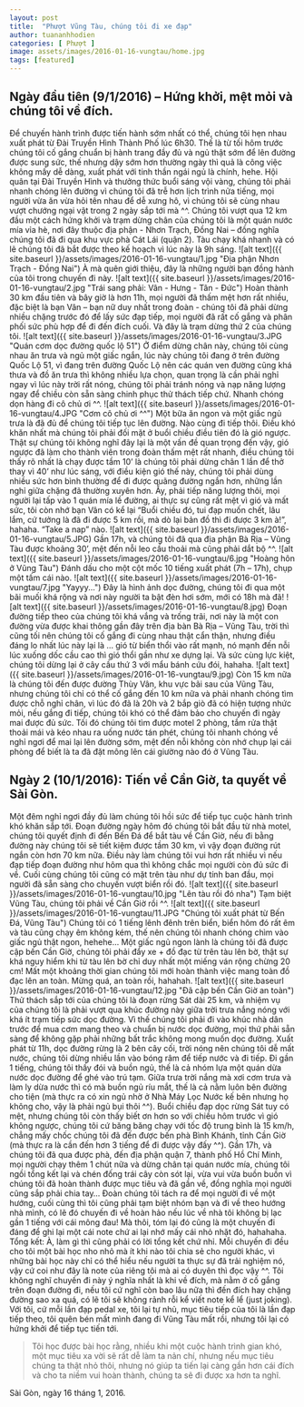 ```yaml
---
layout: post
title:  "Phượt Vũng Tàu, chúng tôi đi xe đạp"
author: tuananhhodien
categories: [ Phượt ]
image: assets/images/2016-01-16-vungtau/home.jpg
tags: [featured]
---
```


## Ngày đầu tiên (9/1/2016) – Hứng khởi, mệt mỏi và chúng tôi về đích.
Để chuyến hành trình được tiến hành sớm nhất có thể, chúng tôi hẹn nhau xuất phát từ Đài Truyền Hình Thành Phố lúc 6h30. Thế là từ tối hôm trước chúng tôi cố gắng chuẩn bị hành trang đầy đủ và ngủ thật sớm để lên đường được sung sức, thế nhưng dậy sớm hơn thường ngày thì quả là công việc không mấy dễ dàng, xuất phát với tinh thần ngái ngủ là chính, hehe.
Hội quân tại Đài Truyền Hình và thưởng thức buổi sáng vội vàng, chúng tôi phải nhanh chóng lên đường vì chúng tôi đã trễ hơn lịch trình nửa tiếng, mọi người vừa ăn vừa hỏi tên nhau để dễ xưng hô, vì chúng tôi sẽ cùng nhau vượt chướng ngại vật trong 2 ngày sắp tới mà ^^.
Chúng tôi vượt qua 12 km đầu một cách hứng khởi và trạm dừng chân của chúng tôi là một quán nước mía vỉa hè, nơi đây thuộc địa phận - Nhơn Trạch, Đồng Nai – đồng nghĩa chúng tôi đã đi qua khu vực phà Cát Lái (quận 2). Tàu chạy khá nhanh và có lẽ chúng tôi đã bắt được theo kế hoạch vì lúc này là 9h sáng.
![alt text]({{ site.baseurl }}/assets/images/2016-01-16-vungtau/1.jpg "Địa phận Nhơn Trạch - Đồng Nai")
À mà quên giới thiệu, đây là những người bạn đồng hành của tôi trong chuyến đi này.
![alt text]({{ site.baseurl }}/assets/images/2016-01-16-vungtau/2.jpg "Trái sang phải: Vân - Hưng - Tân - Đức")
Hoàn thành 30 km đầu tiên và bây giờ là hơn 11h, mọi người đã thấm mệt hơn rất nhiều, đặc biệt là bạn Vân – bạn nữ duy nhất trong đoàn -  chúng tôi đã phải dừng nhiều chặng trước đó để lấy sức đạp tiếp, mọi người đã rất cố gắng và phân phối sức phù hợp để đi đến đích cuối. Và đây là trạm dừng thứ 2 của chúng tôi.
![alt text]({{ site.baseurl }}/assets/images/2016-01-16-vungtau/3.JPG "Quán cơm dọc đường quốc lộ 51")
Ở điểm dừng chân này, chúng tôi cùng nhau ăn trưa và ngủ một giấc ngắn, lúc này chúng tôi đang ở trên đường Quốc Lộ 51, vì đang trên đường Quốc Lộ nên các quán ven đường cũng khá thưa và đồ ăn trưa thì không nhiều lựa chọn, quan trọng là cần phải nghỉ ngay vì lúc này trời rất nóng, chúng tôi phải tránh nóng và nạp năng lượng ngay để chiều còn sẵn sàng chinh phục thử thách tiếp chứ. Nhanh chóng dọn hàng đi cô chủ ơi ^^.
![alt text]({{ site.baseurl }}/assets/images/2016-01-16-vungtau/4.JPG "Cơm cô chủ ơi ^^")
Một bữa ăn ngon và một giấc ngủ trưa là đã đủ để chúng tôi tiếp tục lên đường. Nào cùng đi tiếp thôi.
Điều khó khăn nhất mà chúng tôi phải đối mặt ở buổi chiều điều tiên đó là gió ngược. Thật sự chúng tôi không nghĩ đây lại là một vấn đề quan trọng đến vậy, gió ngược đã làm cho thành viên trong đoàn thấm mệt rất nhanh, điều chúng tôi thấy rõ nhất là chạy được tầm 10’ là chúng tôi phải dừng chân 1 lần để thở thay vì 40’ như lúc sáng, với điều kiện gió thế này, chúng tôi phải dùng nhiều sức hơn bình thường để đi được quãng đường ngắn hơn, những lần nghỉ giữa chặng đã thường xuyên hơn.
Ầy, phải tiếp năng lượng thôi, mọi người lại tấp vào 1 quán mía lề đường, ai thực sự cũng rất mệt vì gió và mất sức, tôi còn nhớ bạn Vân có kể lại “Buổi chiều đó, tui đạp muốn chết, lâu lắm, cứ tưởng là đã đi được 5 km rồi, mà dò lại bản đồ thì đi được 3 km à!”, hahaha. “Take a nap” nào.
![alt text]({{ site.baseurl }}/assets/images/2016-01-16-vungtau/5.JPG)
Gần 17h, và chúng tôi đã qua địa phận Bà Rịa – Vũng Tàu được khoảng 30’, mệt đến nỗi leo cầu thoải mà cũng phải dắt bộ ^^.
![alt text]({{ site.baseurl }}/assets/images/2016-01-16-vungtau/6.jpg "Hoàng hôn ở Vũng Tàu")
Đánh dấu cho một cột mốc 10 tiếng xuất phát (7h – 17h), chụp một tấm cái nào.
![alt text]({{ site.baseurl }}/assets/images/2016-01-16-vungtau/7.jpg "Yayyy...")
Đây là hình ảnh dọc đường, chúng tôi đi qua một bãi muối khá rộng và nơi này người ta bật đèn hơi sớm, mới có 18h mà đã!
![alt text]({{ site.baseurl }}/assets/images/2016-01-16-vungtau/8.jpg)
Đoạn đường tiếp theo của chúng tôi khá vắng và trống trãi, nơi này là một con đường vừa được khai thông gần đây trên địa bàn Bà Rịa – Vũng Tàu, trời thì cũng tối nên chúng tôi cố gắng đi cùng nhau thật cẩn thận, nhưng điều đáng lo nhất lúc này lại là … gió từ biển thổi vào rất mạnh, nó mạnh đến nỗi lúc xuống dốc cầu cao thì gió thổi gần như xe dựng lại. Và sức cùng lực kiệt, chúng tôi dừng lại ở cây cầu thứ 3 với mẩu bánh cứu đói, hahaha.
![alt text]({{ site.baseurl }}/assets/images/2016-01-16-vungtau/9.jpg)
Còn 15 km nữa là chúng tôi đến được đường Thùy Vân, khu vực bãi sau của Vũng Tàu, nhưng chúng tôi chỉ có thể cố gắng đến 10 km nữa và phải nhanh chóng tìm được chỗ nghỉ chân, vì lúc đó đã là 20h và 2 bắp giò đã có hiện tượng nhức mỏi, nếu gắng đi tiếp, chúng tôi khó có thể đảm bảo cho chuyến đi ngày mai được đủ sức. Tối đó chúng tôi tìm được motel 2 phòng, tắm rửa thật thoải mái và kéo nhau ra uống nước tán phét, chúng tôi nhanh chóng về nghỉ ngơi để mai lại lên đường sớm, mệt đến nỗi không còn nhớ chụp lại cái phòng để biết là ta đã đặt mông lên cái giường nào đó ở Vũng Tàu.
## Ngày 2 (10/1/2016): Tiến về Cần Giờ, ta quyết về Sài Gòn.
Một đêm nghỉ ngơi đầy đủ làm chúng tôi hồi sức để tiếp tục cuộc hành trình khó khăn sắp tới. Đoạn đường ngày hôm đó chúng tôi bắt đầu từ nhà motel, chúng tôi quyết định đi đến Bến Đá để bắt tàu về Cần Giờ, nếu đi bằng đường này chúng tôi sẽ tiết kiệm được tầm 30 km, vì vậy đoạn đường rút ngắn còn hơn 70 km nữa. Điều này làm chúng tôi vui hơn rất nhiều vì nếu đạp tiếp đoạn đường như hôm qua thì không chắc mọi người còn đủ sức đi về. Cuối cùng chúng tôi cũng có mặt trên tàu như dự tính ban đầu, mọi người đã sẵn sàng cho chuyến vượt biển rồi đó.
![alt text]({{ site.baseurl }}/assets/images/2016-01-16-vungtau/10.jpg "Lên tàu rồi đó nha")
Tạm biệt Vũng Tàu, chúng tôi phải về Cần Giờ rồi ^^.
![alt text]({{ site.baseurl }}/assets/images/2016-01-16-vungtau/11.JPG "Chúng tôi xuất phát từ Bến Đá, Vũng Tàu")
Chúng tôi có 1 tiếng lênh đênh trên biển, biển hôm đó rất êm và tàu cũng chạy êm không kém, thế nên chúng tôi nhanh chóng chìm vào giấc ngủ thật ngon, hehehe… Một giấc ngủ ngon lành là chúng tôi đã được cập bến Cần Giờ, chúng tôi phải đẩy xe + đồ đạc từ trên tàu lên bờ, thật sự khá nguy hiểm khi từ tàu lên bờ chỉ duy nhất một miếng ván rộng chừng 20 cm! Mất một khoảng thời gian chúng tôi mới hoàn thành việc mang toàn đồ đạc lên an toàn.
Mừng quá, an toàn rồi, hahahah.
![alt text]({{ site.baseurl }}/assets/images/2016-01-16-vungtau/12.jpg "Đã cập bến Cần Giờ an toàn")
Thử thách sắp tới của chúng tôi là đoạn rừng Sát dài 25 km, và nhiệm vụ của chúng tôi là phải vượt qua khúc đường này giữa trời trưa nắng nóng với khá ít trạm tiếp sức dọc đường. Vì thế chúng tôi phải đi vào khúc nhà dân trước để mua cơm mang theo và chuẩn bị nước dọc đường, mọi thứ phải sẵn sàng để không gặp phải những bất trắc không mong muốn dọc đường. 
Xuất phát từ 11h, dọc đường rừng là 2 bên cây cối, trời nóng nên chúng tôi dễ mất nước, chúng tôi dừng nhiều lần vào bóng râm để tiếp nước và đi tiếp.
Đi gần 1 tiếng, chúng tôi thấy đói và buồn ngủ, thế là cả nhóm lựa một quán dừa nước dọc đường để ghé vào trú tạm. Giữa trưa trời nắng mà xơi cơm trưa và làm ly dừa nước thì có mà buồn ngủ ríu mắt, thế là cả nằm luôn bên đường cho tiện (mà thực ra có xin ngủ nhờ ở Nhà Máy Lọc Nước kế bên nhưng họ không cho, vậy là phải ngủ bụi thôi ^^).
Buổi chiều đạp dọc rừng Sát tuy có mệt, nhưng chúng tôi còn thấy biết ơn hơn so với chiều hôm trước vì gió không ngược, chúng tôi cứ băng băng chạy với tốc độ trung bình là 15 km/h, chẳng mấy chốc chúng tôi đã đến được bến phà Bình Khánh, tỉnh Cần Giờ (mà thực ra là cần đến hơn 3 tiếng để đi được vậy đấy ^^).
Gần 17h, và chúng tôi đã qua được phà, đến địa phận quận 7, thành phố Hồ Chí Minh, mọi người chạy thêm 1 chút nữa và dừng chân tại quán nước mía, chúng tôi ngồi tổng kết lại và chén đống trái cây còn sót lại, vừa vui vừa buồn buồn vì chúng tôi đã hoàn thành được mục tiêu và đã gần về, đồng nghĩa mọi người cũng sắp phải chia tay…
Đoàn chúng tôi tách ra để mọi người đi về một hướng, cuối cùng thì tôi cũng phải tạm biệt nhóm bạn và đi về theo hướng nhà mình, có lẽ đó chuyến đi về hoàn hảo nếu lúc về nhà tôi không bị lạc gần 1 tiếng với cái mông đau! Mà thôi, tóm lại đó cũng là một chuyến đi đáng để ghi lại một cái note chứ ai lại nhớ mấy cái nhỏ nhặt đó, hahahaha.
Tổng kết: 
À, làm gì thì cũng phải có lời tổng kết chứ nhỉ. Mỗi chuyến đi đều cho tôi một bài học nho nhỏ mà ít khi nào tôi chia sẻ cho người khác, vì những bài học này chỉ có thể hiểu nếu người ta thực sự đã trải nghiệm nó, vậy cứ coi như đây là note của riêng tôi mà ai có duyên thì đọc vậy ^^. Tôi không nghĩ chuyến đi này ý nghĩa nhất là khi về đích, mà nằm ở cố gắng trên đoạn đường đi, nếu tôi cứ nghĩ còn bao lâu nữa thì đến đích hay chặng đường sao xa quá, có lẽ tôi sẽ không rảnh rỗi kể viết note kể lể (just joking). Với tôi, cứ mỗi lần đạp pedal xe, tôi lại tự nhủ, mục tiêu tiếp của tôi là lần đạp tiếp theo, tôi quên bén mất mình đang đi Vũng Tàu mất rồi, nhưng tôi lại có hứng khởi để tiếp tục tiến tới. 
> Tôi học được bài học rằng, nhiều khi một cuộc hành trình gian khó, một mục tiêu xa vời sẽ rất dễ làm ta nản chí, nhưng nếu mục tiêu chúng ta thật nhỏ thôi, nhưng nó giúp ta tiến lại càng gần hơn cái đích và cho ta niềm vui hoàn thành, chúng ta sẽ đi được xa hơn ta nghĩ.

Sài Gòn, ngày 16 tháng 1, 2016.